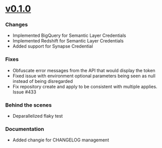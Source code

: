 # [v0.1.0](https://github.com/dbt-labs/terraform-provider-dbtcloud/compare/v0.0.0...v0.1.0)
### Changes
* Implemented BigQuery for Semantic Layer Credentials
* Implemented Redshift for Semantic Layer Credentials
* Added support for Synapse Credential
### Fixes
* Obfuscate error messages from the API that would display the token
* Fixed issue with environment optional parameters being seen as null instead of being disregarded
* Fix repository create and apply to be consistent with multiple applies. Issue #433
### Behind the scenes
* Deparallelized flaky test
### Documentation
* Added changie for CHANGELOG management
